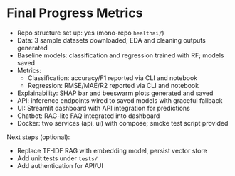 # Final Progress Metrics

- Repo structure set up: yes (mono-repo `healthai/`)
- Data: 3 sample datasets downloaded; EDA and cleaning outputs generated
- Baseline models: classification and regression trained with RF; models saved
- Metrics:
  - Classification: accuracy/F1 reported via CLI and notebook
  - Regression: RMSE/MAE/R2 reported via CLI and notebook
- Explainability: SHAP bar and beeswarm plots generated and saved
- API: inference endpoints wired to saved models with graceful fallback
- UI: Streamlit dashboard with API integration for predictions
- Chatbot: RAG-lite FAQ integrated into dashboard
- Docker: two services (api, ui) with compose; smoke test script provided

Next steps (optional):
- Replace TF-IDF RAG with embedding model, persist vector store
- Add unit tests under `tests/`
- Add authentication for API/UI 